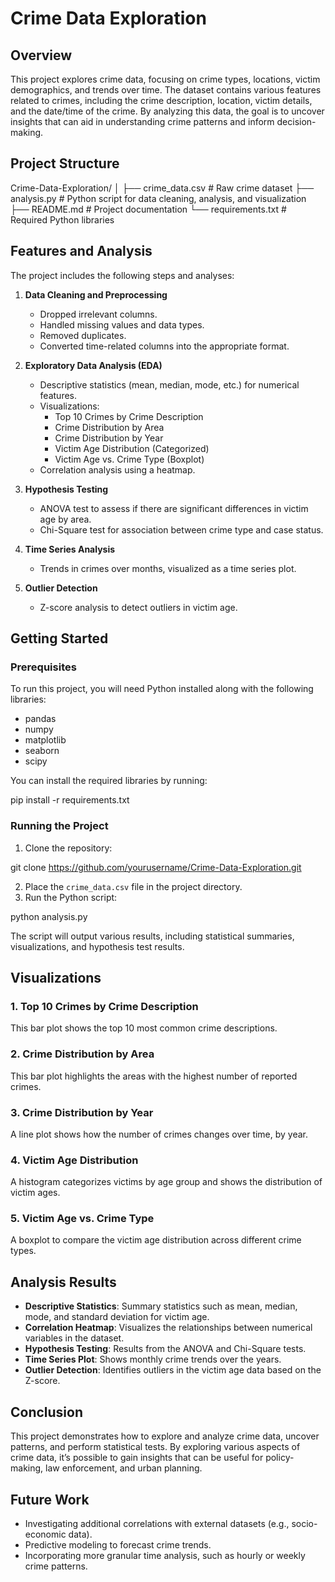 # Crime Data Exploration

## Overview

This project explores crime data, focusing on crime types, locations, victim demographics, and trends over time. The dataset contains various features related to crimes, including the crime description, location, victim details, and the date/time of the crime. By analyzing this data, the goal is to uncover insights that can aid in understanding crime patterns and inform decision-making.

## Project Structure

Crime-Data-Exploration/ │ ├── crime_data.csv # Raw crime dataset ├── analysis.py # Python script for data cleaning, analysis, and visualization ├── README.md # Project documentation └── requirements.txt # Required Python libraries

## Features and Analysis

The project includes the following steps and analyses:

1. **Data Cleaning and Preprocessing**
    - Dropped irrelevant columns.
    - Handled missing values and data types.
    - Removed duplicates.
    - Converted time-related columns into the appropriate format.

2. **Exploratory Data Analysis (EDA)**
    - Descriptive statistics (mean, median, mode, etc.) for numerical features.
    - Visualizations:
      - Top 10 Crimes by Crime Description
      - Crime Distribution by Area
      - Crime Distribution by Year
      - Victim Age Distribution (Categorized)
      - Victim Age vs. Crime Type (Boxplot)
    - Correlation analysis using a heatmap.

3. **Hypothesis Testing**
    - ANOVA test to assess if there are significant differences in victim age by area.
    - Chi-Square test for association between crime type and case status.

4. **Time Series Analysis**
    - Trends in crimes over months, visualized as a time series plot.

5. **Outlier Detection**
    - Z-score analysis to detect outliers in victim age.

## Getting Started

### Prerequisites

To run this project, you will need Python installed along with the following libraries:

- pandas
- numpy
- matplotlib
- seaborn
- scipy

You can install the required libraries by running:

pip install -r requirements.txt


### Running the Project

1. Clone the repository:

git clone https://github.com/yourusername/Crime-Data-Exploration.git

2. Place the `crime_data.csv` file in the project directory.
3. Run the Python script:

python analysis.py


The script will output various results, including statistical summaries, visualizations, and hypothesis test results.

## Visualizations

### 1. Top 10 Crimes by Crime Description
This bar plot shows the top 10 most common crime descriptions.

### 2. Crime Distribution by Area
This bar plot highlights the areas with the highest number of reported crimes.

### 3. Crime Distribution by Year
A line plot shows how the number of crimes changes over time, by year.

### 4. Victim Age Distribution
A histogram categorizes victims by age group and shows the distribution of victim ages.

### 5. Victim Age vs. Crime Type
A boxplot to compare the victim age distribution across different crime types.

## Analysis Results

- **Descriptive Statistics**: Summary statistics such as mean, median, mode, and standard deviation for victim age.
- **Correlation Heatmap**: Visualizes the relationships between numerical variables in the dataset.
- **Hypothesis Testing**: Results from the ANOVA and Chi-Square tests.
- **Time Series Plot**: Shows monthly crime trends over the years.
- **Outlier Detection**: Identifies outliers in the victim age data based on the Z-score.

## Conclusion

This project demonstrates how to explore and analyze crime data, uncover patterns, and perform statistical tests. By exploring various aspects of crime data, it’s possible to gain insights that can be useful for policy-making, law enforcement, and urban planning.

## Future Work

- Investigating additional correlations with external datasets (e.g., socio-economic data).
- Predictive modeling to forecast crime trends.
- Incorporating more granular time analysis, such as hourly or weekly crime patterns.



